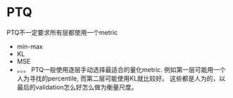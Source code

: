 # PTQ
PTQ不一定要求所有层都使用一个metric
- min-max
- KL
- MSE
- 。。。
PTQ一般使用逐层手动选择最适合的量化metric.
例如第一层可能用一个人为寻找的percentile, 而第二层可能使用KL就比较好。
这些都是人为的，以最后的validation怎么好怎么做为衡量尺度。

